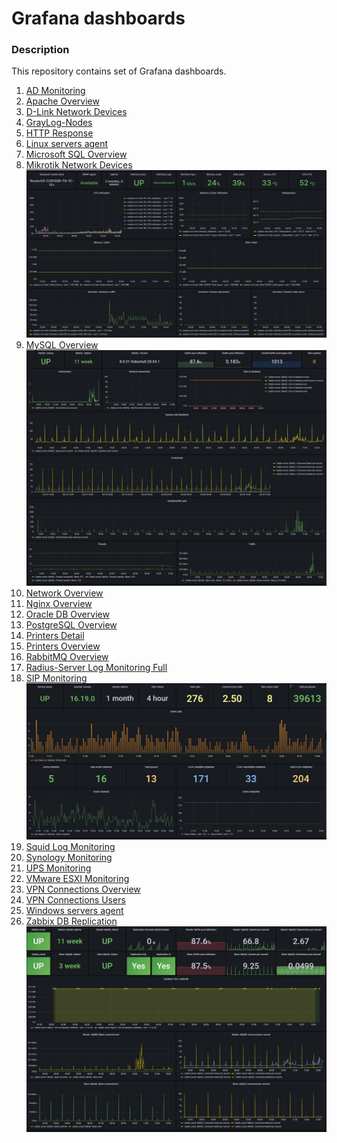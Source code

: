 # Grafana dashboards
### Description  
This repository contains set of Grafana dashboards.   
1. [AD Monitoring](https://github.com/lion896/Grafana/blob/main/dashboards/AD%20Monitoring-1693995940464.json)
2. [Apache Overview](https://github.com/lion896/Grafana/blob/main/dashboards/Apache%20Overview-1693995954365.json)  
3. [D-Link Network Devices](https://github.com/lion896/Grafana/blob/main/dashboards/D-Link%20Network%20Devices-1693995960983.json)
4. [GrayLog-Nodes](https://github.com/lion896/Grafana/blob/main/dashboards/GrayLog-Nodes-1693995967387.json)  
5. [HTTP Response](https://github.com/lion896/Grafana/blob/main/dashboards/HTTP%20Response-1693995982339.json)  
6. [Linux servers agent](https://github.com/lion896/Grafana/blob/main/dashboards/Linux%20servers%20agent-1693995989518.json)  
7. [Microsoft SQL Overview](https://github.com/lion896/Grafana/blob/main/dashboards/Microsoft%20SQL%20Overview-1693995997518.json)  
8. [Mikrotik Network Devices](https://github.com/lion896/Grafana/blob/main/dashboards/Mikrotik%20Network%20Devices-1693996005680.json)  
![](https://github.com/lion896/Grafana/blob/main/images/mikrotik.png)
9. [MySQL Overview](https://github.com/lion896/Grafana/blob/main/dashboards/MySQL%20Overview-1693996024010.json)  
![](https://github.com/lion896/Grafana/blob/main/images/mysql.png)  
10. [Network Overview](https://github.com/lion896/Grafana/blob/main/dashboards/Network%20Overview-1693996030806.json)  
11. [Nginx Overview](https://github.com/lion896/Grafana/blob/main/dashboards/Nginx%20Overview-1693996039461.json)  
12. [Oracle DB Overview](https://github.com/lion896/Grafana/blob/main/dashboards/Oracle%20DB%20Overview-1693996052247.json)
13. [PostgreSQL Overview](https://github.com/lion896/Grafana/blob/main/dashboards/PostgreSQL%20Overview-1693996062871.json)  
14. [Printers Detail](https://github.com/lion896/Grafana/blob/main/dashboards/Printers%20Detail-1693996070383.json)  
15. [Printers Overview](https://github.com/lion896/Grafana/blob/main/dashboards/Printers%20Overview-1693996078364.json)  
16. [RabbitMQ Overview](https://github.com/lion896/Grafana/blob/main/dashboards/RabbitMQ%20Overview-1693996085926.json)  
17. [Radius-Server Log Monitoring Full](https://github.com/lion896/Grafana/blob/main/dashboards/Radius-Server%20Log%20Monitoring%20Full-1693996096997.json)    
18. [SIP Monitoring](https://github.com/lion896/Grafana/blob/main/dashboards/SIP%20Monitoring-1693996111622.json)  
![](https://github.com/lion896/Grafana/blob/main/images/sip.png)  
19. [Squid Log Monitoring](https://github.com/lion896/Grafana/blob/main/dashboards/Squid%20Log%20Monitoring-1693472337304.json)  
20. [Synology Monitoring](https://github.com/lion896/Grafana/blob/main/dashboards/Synology%20Monitoring-1693996122345.json)  
21. [UPS Monitoring](https://github.com/lion896/Grafana/blob/main/dashboards/UPS%20Monitoring-1693996131691.json)  
22. [VMware ESXI Monitoring](https://github.com/lion896/Grafana/blob/main/dashboards/VMware%20ESXI%20Monitoring-1693996140195.json)  
23. [VPN Connections Overview](https://github.com/lion896/Grafana/blob/main/dashboards/VPN%20Connections%20Overview-1693996149101.json)    
24. [VPN Connections Users](https://github.com/lion896/Grafana/blob/main/dashboards/VPN%20Connections%20Users-1693996157693.json)  
25. [Windows servers agent](https://github.com/lion896/Grafana/blob/main/dashboards/Windows%20servers%20agent-1693996167742.json)  
26. [Zabbix DB Replication](https://github.com/lion896/Grafana/blob/main/dashboards/Zabbix%20DB%20Replication-1693996176398.json)  
![](https://github.com/lion896/Grafana/blob/main/images/zabbix.png)
